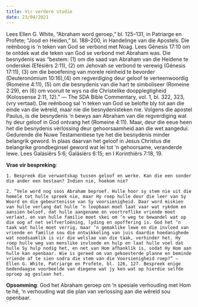 ```yaml
---
title: Vir verdere studie
date: 23/04/2021
---
```


Lees Ellen G. White, “Abraham word geroep,” bl. 125–131, in Patriarge en Profete; “Jood en Heiden,” bl. 188–200, in Handelinge van die Apostels. Die reënboog is ‘n teken van God se verbond met Noag. Lees Génesis 17:10 om te ontdek wat die teken van God se verbond met Abraham was. Die besnydenis was “bestem: (1) om die saad van Abraham van die Heidene te onderskei (Efésiërs 2:11), (2) om Jehovah se verbond te verewig (Génesis 17:11), (3) om die beoefening van morele reinheid te bevorder (Deuteronómium 10:16),(4) om regverdiging deur geloof te verteenwoordig (Romeine 4:11), (5) om die besnydenis van die hart te simboliseer (Romeine 2:29), en (6) om vooruit te wys na die Christelike doopplegtigheid (Kolossense 2:11, 12).” — The SDA Bible Commentary, vol. 1, bl. 322, 323, (vry vertaal). Die reënboog sal ‘n teken van God se belofte bly tot aan die einde van die wêreld, maar nie die besnydenisteken nie. Volgens die apostel Paulus, is die besnydenis ‘n bewys aan Abraham van die regverdiging wat hy deur geloof in God ontvang het (Romeine 4:11). Maar, deur die eeue heen het die besnydenis verlossing deur gehoorsaamheid aan die wet aangedui. Gedurende die Nuwe Testamentiese tye het die besnydenis minder belangrik geword. In plaas daarvan het geloof in Jesus Christus die belangrike grondbeginsel geword wat lei tot ‘n gehoorsame, veranderde lewe. Lees Galásiërs 5:6; Galásiërs 6:15; en I Korinthiërs 7:18, 19.

**Vrae vir bespreking**:

`1. Bespreek die verwantskap tussen geloof en werke. Kan die een sonder die ander een bestaan? Indien nie, hoekom nie?`

`2. “Vele word nog soos Abraham beproef. Hulle hoor sy stem nie uit die hemele tot hulle spreek nie, maar Hy roep hulle deur die leer van Sy Woord en die gebeurtenisse van Sy voorsienigheid. Daar word miskien van hulle verlang dat hulle ‘n loopbaan moet laat vaar wat rykdom en aansien beloof, dat hulle aangename en voortreflike vriende moet verlaat, en van hulle familie moet skei om ‘n weg te bewandel wat op die oog af net selfverloëning, lyding en opoffering is. God het ‘n taak wat hulle moet verrig, maar ‘n gemaklike lewe en die invloed van vriende en familie sou die ontwikkeling van juis daardie hoedanighede wat noodsaaklik is vir die welslae van die taak, verhinder het. Hy roep hulle weg van menslike invloede en hulp en laat hulle voel dat hulle Sy hulp nodig het, en net van Hom afhanklik is, sodat Hy Hom aan hulle kan openbaar. Wie is gereed om van gekoesterde planne en beminde vriende af te sien sodra die stem van die Voorsienigheid roep?” — Ellen G. White, Patriarge en Profete, bl. 126, 127. Bespreek enige hedendaagse voorbeelde van diegene wat jy ken wat op hierdie selfde oproep ag geslaan het. `

**Opsomming**: God het Abraham geroep om ‘n spesiale verhouding met Hom te hê, ‘n verhouding wat die plan van verlossing aan die wêreld sou openbaar.